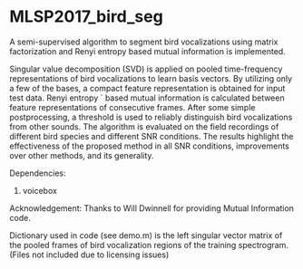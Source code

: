 # MLSP2017_bird_seg
A semi-supervised algorithm to segment bird vocalizations using matrix factorization and
Renyi entropy based mutual information is implemented. 

Singular value decomposition (SVD) is applied on pooled time-frequency
representations of bird vocalizations to learn basis vectors.
By utilizing only a few of the bases, a compact feature representation
is obtained for input test data. Renyi entropy ´
based mutual information is calculated between feature representations
of consecutive frames. After some simple postprocessing,
a threshold is used to reliably distinguish bird
vocalizations from other sounds. The algorithm is evaluated
on the field recordings of different bird species and different
SNR conditions. The results highlight the effectiveness of the
proposed method in all SNR conditions, improvements over
other methods, and its generality.


Dependencies: 
1) voicebox

Acknowledgement: Thanks to Will Dwinnell for providing Mutual Information code.


Dictionary used in code (see demo.m) is the left singular vector matrix of the pooled frames of bird vocalization regions of the training spectrogram. (Files not included due to licensing issues) 
